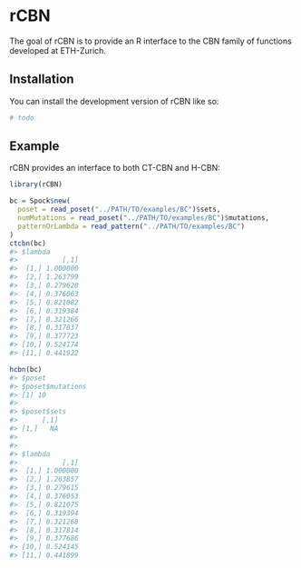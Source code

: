 
<!-- README.md is generated from README.Rmd. Please edit that file -->

# rCBN

<!-- badges: start -->
<!-- badges: end -->

The goal of rCBN is to provide an R interface to the CBN family of
functions developed at ETH-Zurich.

## Installation

You can install the development version of rCBN like so:

``` r
# todo
```

## Example

rCBN provides an interface to both CT-CBN and H-CBN:

``` r
library(rCBN)

bc = Spock$new(
  poset = read_poset("../PATH/TO/examples/BC")$sets,
  numMutations = read_poset("../PATH/TO/examples/BC")$mutations,
  patternOrLambda = read_pattern("../PATH/TO/examples/BC")
)
ctcbn(bc)
#> $lambda
#>           [,1]
#>  [1,] 1.000000
#>  [2,] 1.263799
#>  [3,] 0.279620
#>  [4,] 0.376063
#>  [5,] 0.821082
#>  [6,] 0.319384
#>  [7,] 0.321266
#>  [8,] 0.317837
#>  [9,] 0.377723
#> [10,] 0.524174
#> [11,] 0.441922

hcbn(bc)
#> $poset
#> $poset$mutations
#> [1] 10
#> 
#> $poset$sets
#>      [,1]
#> [1,]   NA
#> 
#> 
#> $lambda
#>           [,1]
#>  [1,] 1.000000
#>  [2,] 1.263857
#>  [3,] 0.279615
#>  [4,] 0.376053
#>  [5,] 0.821075
#>  [6,] 0.319394
#>  [7,] 0.321268
#>  [8,] 0.317814
#>  [9,] 0.377686
#> [10,] 0.524145
#> [11,] 0.441899
```
